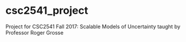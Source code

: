 # csc2541_project

Project for CSC2541 Fall 2017: Scalable Models of Uncertainty taught by Professor Roger Grosse
